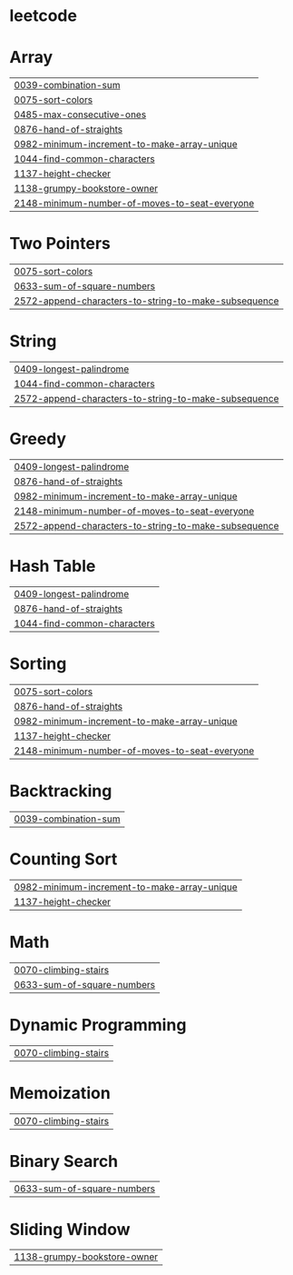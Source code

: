 # leetcode


# Array
|  |
| ------- |
| [0039-combination-sum](https://github.com/ANJALIMEENA04/leetcode/tree/master/0039-combination-sum) |
| [0075-sort-colors](https://github.com/ANJALIMEENA04/leetcode/tree/master/0075-sort-colors) |
| [0485-max-consecutive-ones](https://github.com/ANJALIMEENA04/leetcode/tree/master/0485-max-consecutive-ones) |
| [0876-hand-of-straights](https://github.com/ANJALIMEENA04/leetcode/tree/master/0876-hand-of-straights) |
| [0982-minimum-increment-to-make-array-unique](https://github.com/ANJALIMEENA04/leetcode/tree/master/0982-minimum-increment-to-make-array-unique) |
| [1044-find-common-characters](https://github.com/ANJALIMEENA04/leetcode/tree/master/1044-find-common-characters) |
| [1137-height-checker](https://github.com/ANJALIMEENA04/leetcode/tree/master/1137-height-checker) |
| [1138-grumpy-bookstore-owner](https://github.com/ANJALIMEENA04/leetcode/tree/master/1138-grumpy-bookstore-owner) |
| [2148-minimum-number-of-moves-to-seat-everyone](https://github.com/ANJALIMEENA04/leetcode/tree/master/2148-minimum-number-of-moves-to-seat-everyone) |
# Two Pointers
|  |
| ------- |
| [0075-sort-colors](https://github.com/ANJALIMEENA04/leetcode/tree/master/0075-sort-colors) |
| [0633-sum-of-square-numbers](https://github.com/ANJALIMEENA04/leetcode/tree/master/0633-sum-of-square-numbers) |
| [2572-append-characters-to-string-to-make-subsequence](https://github.com/ANJALIMEENA04/leetcode/tree/master/2572-append-characters-to-string-to-make-subsequence) |
# String
|  |
| ------- |
| [0409-longest-palindrome](https://github.com/ANJALIMEENA04/leetcode/tree/master/0409-longest-palindrome) |
| [1044-find-common-characters](https://github.com/ANJALIMEENA04/leetcode/tree/master/1044-find-common-characters) |
| [2572-append-characters-to-string-to-make-subsequence](https://github.com/ANJALIMEENA04/leetcode/tree/master/2572-append-characters-to-string-to-make-subsequence) |
# Greedy
|  |
| ------- |
| [0409-longest-palindrome](https://github.com/ANJALIMEENA04/leetcode/tree/master/0409-longest-palindrome) |
| [0876-hand-of-straights](https://github.com/ANJALIMEENA04/leetcode/tree/master/0876-hand-of-straights) |
| [0982-minimum-increment-to-make-array-unique](https://github.com/ANJALIMEENA04/leetcode/tree/master/0982-minimum-increment-to-make-array-unique) |
| [2148-minimum-number-of-moves-to-seat-everyone](https://github.com/ANJALIMEENA04/leetcode/tree/master/2148-minimum-number-of-moves-to-seat-everyone) |
| [2572-append-characters-to-string-to-make-subsequence](https://github.com/ANJALIMEENA04/leetcode/tree/master/2572-append-characters-to-string-to-make-subsequence) |
# Hash Table
|  |
| ------- |
| [0409-longest-palindrome](https://github.com/ANJALIMEENA04/leetcode/tree/master/0409-longest-palindrome) |
| [0876-hand-of-straights](https://github.com/ANJALIMEENA04/leetcode/tree/master/0876-hand-of-straights) |
| [1044-find-common-characters](https://github.com/ANJALIMEENA04/leetcode/tree/master/1044-find-common-characters) |
# Sorting
|  |
| ------- |
| [0075-sort-colors](https://github.com/ANJALIMEENA04/leetcode/tree/master/0075-sort-colors) |
| [0876-hand-of-straights](https://github.com/ANJALIMEENA04/leetcode/tree/master/0876-hand-of-straights) |
| [0982-minimum-increment-to-make-array-unique](https://github.com/ANJALIMEENA04/leetcode/tree/master/0982-minimum-increment-to-make-array-unique) |
| [1137-height-checker](https://github.com/ANJALIMEENA04/leetcode/tree/master/1137-height-checker) |
| [2148-minimum-number-of-moves-to-seat-everyone](https://github.com/ANJALIMEENA04/leetcode/tree/master/2148-minimum-number-of-moves-to-seat-everyone) |
# Backtracking
|  |
| ------- |
| [0039-combination-sum](https://github.com/ANJALIMEENA04/leetcode/tree/master/0039-combination-sum) |
# Counting Sort
|  |
| ------- |
| [0982-minimum-increment-to-make-array-unique](https://github.com/ANJALIMEENA04/leetcode/tree/master/0982-minimum-increment-to-make-array-unique) |
| [1137-height-checker](https://github.com/ANJALIMEENA04/leetcode/tree/master/1137-height-checker) |
# Math
|  |
| ------- |
| [0070-climbing-stairs](https://github.com/ANJALIMEENA04/leetcode/tree/master/0070-climbing-stairs) |
| [0633-sum-of-square-numbers](https://github.com/ANJALIMEENA04/leetcode/tree/master/0633-sum-of-square-numbers) |
# Dynamic Programming
|  |
| ------- |
| [0070-climbing-stairs](https://github.com/ANJALIMEENA04/leetcode/tree/master/0070-climbing-stairs) |
# Memoization
|  |
| ------- |
| [0070-climbing-stairs](https://github.com/ANJALIMEENA04/leetcode/tree/master/0070-climbing-stairs) |
# Binary Search
|  |
| ------- |
| [0633-sum-of-square-numbers](https://github.com/ANJALIMEENA04/leetcode/tree/master/0633-sum-of-square-numbers) |
# Sliding Window
|  |
| ------- |
| [1138-grumpy-bookstore-owner](https://github.com/ANJALIMEENA04/leetcode/tree/master/1138-grumpy-bookstore-owner) |